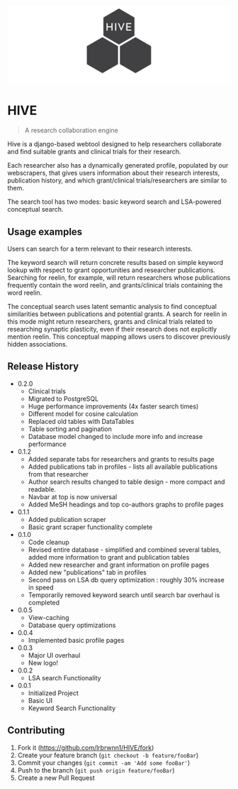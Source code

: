 ![](header.png)
# HIVE
> A research collaboration engine

Hive is a django-based webtool designed to help researchers collaborate and find suitable grants and clinical trials for their research.

Each researcher also has a dynamically generated profile, populated by our webscrapers, that gives users information about their research interests, publication history, and which grant/clinical trials/researchers are similar to them.

The search tool has two modes: basic keyword search and LSA-powered conceptual search. 



## Usage examples
Users can search for a term relevant to their research interests. 

The keyword search will return concrete results based on simple keyword lookup with respect to grant opportunities and researcher publications. Searching for reelin, for example, will return researchers whose publications frequently contain the word reelin, and grants/clinical trials containing the word reelin. 

The conceptual search uses latent semantic analysis to find conceptual similarities between publications and potential grants.
A search for reelin in this mode might return researchers, grants and clinical trials related to researching synaptic plasticity, even if their research does not explicitly mention reelin. This conceptual mapping allows users to discover previously hidden associations.

## Release History
* 0.2.0
    * Clinical trials
    * Migrated to PostgreSQL
    * Huge performance improvements (4x faster search times)
    * Different model for cosine calculation 
    * Replaced old tables with DataTables
    * Table sorting and pagination 
    * Database model changed to include more info and increase performance
* 0.1.2
    * Added separate tabs for researchers and grants to results page
    * Added publications tab in profiles - lists all available publications from that researcher
    * Author search results changed to table design - more compact and readable.
    * Navbar at top is now universal
    * Added MeSH headings and top co-authors graphs to profile pages  
* 0.1.1
    * Added publication scraper 
    * Basic grant scraper functionality complete
* 0.1.0
    * Code cleanup
    * Revised entire database - simplified and combined several tables, added more information to grant and publication tables
    * Added new researcher and grant information on profile pages
    * Added new "publications" tab in profiles
    * Second pass on LSA db query optimization : roughly 30% increase in speed
    * Temporarily removed keyword search until search bar overhaul is completed
* 0.0.5
    * View-caching 
    * Database query optimizations
* 0.0.4
    * Implemented basic profile pages
* 0.0.3
    * Major UI overhaul
    * New logo!
* 0.0.2
    * LSA search Functionality
* 0.0.1
    * Initialized Project
    * Basic UI 
    * Keyword Search Functionality



## Contributing

1. Fork it (<https://github.com/lrbrwnn1/HIVE/fork>)
2. Create your feature branch (`git checkout -b feature/fooBar`)
3. Commit your changes (`git commit -am 'Add some fooBar'`)
4. Push to the branch (`git push origin feature/fooBar`)
5. Create a new Pull Request

<!-- Markdown link & img dfn's -->
[npm-image]: https://img.shields.io/npm/v/datadog-metrics.svg?style=flat-square
[npm-url]: https://npmjs.org/package/datadog-metrics
[npm-downloads]: https://img.shields.io/npm/dm/datadog-metrics.svg?style=flat-square
[travis-image]: https://img.shields.io/travis/dbader/node-datadog-metrics/master.svg?style=flat-square
[travis-url]: https://travis-ci.org/dbader/node-datadog-metrics



				
				
			
			

